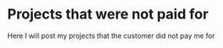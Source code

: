 # Projects that were not paid for
Here I will post my projects that the customer did not pay me for
